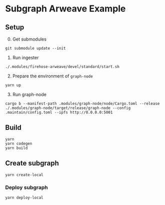 # Subgraph Arweave Example

## Setup

0. Get submodules

```
git submodule update --init
```

1. Run ingester

```
./.modules/firehose-arweave/devel/standard/start.sh
```

2. Prepare the environment of `graph-node`

```
yarn up
```

3. Run graph-node

```
cargo b --manifest-path .modules/graph-node/node/Cargo.toml --release
./.modules/graph-node/target/release/graph-node --config .maintain/config.toml --ipfs http://0.0.0.0:5001
```

## Build

```
yarn
yarn codegen
yarn build
```

## Create subgraph

```
yarn create-local
```

### Deploy subgraph

```
yarn deploy-local
```
